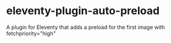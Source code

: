 # eleventy-plugin-auto-preload
A plugin for Eleventy that adds a preload for the first image with fetchpriority="high"
